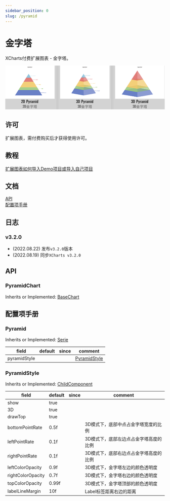 ```yaml
---
sidebar_position: 0
slug: /pyramid
---
```


# 金字塔

XCharts付费扩展图表 - 金字塔。

![pyramid](img/pyramid.png)

## 许可

扩展图表，需付费购买后才获得使用许可。

## 教程

[扩展图表如何导入Demo项目或导入自己项目](https://github.com/XCharts-Team/XCharts-Demo)

## 文档

[API](#api)  
[配置项手册](#配置项手册)  

## 日志

### v3.2.0

* (2022.08.22) 发布`v3.2.0`版本
* (2022.08.19) 同步`XCharts v3.2.0`

## API

### PyramidChart

Inherits or Implemented: [BaseChart](#basechart)

## 配置项手册

### Pyramid

Inherits or Implemented: [Serie](#serie)

|field|default|since|comment|
|--|--|--|--|
|pyramidStyle||| [PyramidStyle](#pyramidstyle)|

### PyramidStyle

Inherits or Implemented: [ChildComponent](#childcomponent)

|field|default|since|comment|
|--|--|--|--|
|show|true||
|3D|true||
|drawTop|true||
|bottomPointRate|0.5f||3D模式下，底部中点占金字塔宽度的比例
|leftPointRate|0.1f||3D模式下，底部左边点占金字塔高度的比例
|rightPointRate|0.1f||3D模式下，底部右边点占金字塔高度的比例
|leftColorOpacity|0.9f||3D模式下，金字塔左边的颜色透明度
|rightColorOpacity|0.7f||3D模式下，金字塔右边的颜色透明度
|topColorOpacity|0.99f||3D模式下，金字塔顶部的颜色透明度
|labelLineMargin|10f||Label标签距离右边的距离

